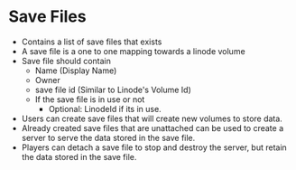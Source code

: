 # Save Files

- Contains a list of save files that exists
- A save file is a one to one mapping towards a linode volume
- Save file should contain
    - Name (Display Name)
    - Owner
    - save file id (Similar to Linode's Volume Id)
    - If the save file is in use or not
        - Optional: LinodeId if its in use.
- Users can create save files that will create new volumes to store data.
- Already created save files that are unattached can be used to create a server to serve the data stored in the save
  file.
- Players can detach a save file to stop and destroy the server, but retain the data stored in the save file.